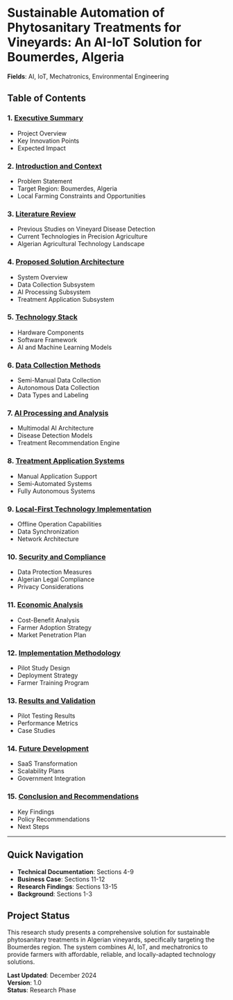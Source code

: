 # Sustainable Automation of Phytosanitary Treatments for Vineyards: An AI-IoT Solution for Boumerdes, Algeria

**Fields**: AI, IoT, Mechatronics, Environmental Engineering

## Table of Contents

### 1. [Executive Summary](executive-summary.md)
- Project Overview
- Key Innovation Points
- Expected Impact

### 2. [Introduction and Context](introduction-context.md)
- Problem Statement
- Target Region: Boumerdes, Algeria
- Local Farming Constraints and Opportunities

### 3. [Literature Review](literature-review.md)
- Previous Studies on Vineyard Disease Detection
- Current Technologies in Precision Agriculture
- Algerian Agricultural Technology Landscape

### 4. [Proposed Solution Architecture](solution-architecture.md)
- System Overview
- Data Collection Subsystem
- AI Processing Subsystem
- Treatment Application Subsystem

### 5. [Technology Stack](technology-stack.md)
- Hardware Components
- Software Framework
- AI and Machine Learning Models

### 6. [Data Collection Methods](data-collection.md)
- Semi-Manual Data Collection
- Autonomous Data Collection
- Data Types and Labeling

### 7. [AI Processing and Analysis](ai-processing.md)
- Multimodal AI Architecture
- Disease Detection Models
- Treatment Recommendation Engine

### 8. [Treatment Application Systems](treatment-systems.md)
- Manual Application Support
- Semi-Automated Systems
- Fully Autonomous Systems

### 9. [Local-First Technology Implementation](local-first-tech.md)
- Offline Operation Capabilities
- Data Synchronization
- Network Architecture

### 10. [Security and Compliance](security-compliance.md)
- Data Protection Measures
- Algerian Legal Compliance
- Privacy Considerations

### 11. [Economic Analysis](economic-analysis.md)
- Cost-Benefit Analysis
- Farmer Adoption Strategy
- Market Penetration Plan

### 12. [Implementation Methodology](implementation.md)
- Pilot Study Design
- Deployment Strategy
- Farmer Training Program

### 13. [Results and Validation](results-validation.md)
- Pilot Testing Results
- Performance Metrics
- Case Studies

### 14. [Future Development](future-development.md)
- SaaS Transformation
- Scalability Plans
- Government Integration

### 15. [Conclusion and Recommendations](conclusion.md)
- Key Findings
- Policy Recommendations
- Next Steps

---

## Quick Navigation

- **Technical Documentation**: Sections 4-9
- **Business Case**: Sections 11-12
- **Research Findings**: Sections 13-15
- **Background**: Sections 1-3

## Project Status

This research study presents a comprehensive solution for sustainable phytosanitary treatments in Algerian vineyards, specifically targeting the Boumerdes region. The system combines AI, IoT, and mechatronics to provide farmers with affordable, reliable, and locally-adapted technology solutions.

**Last Updated**: December 2024  
**Version**: 1.0  
**Status**: Research Phase